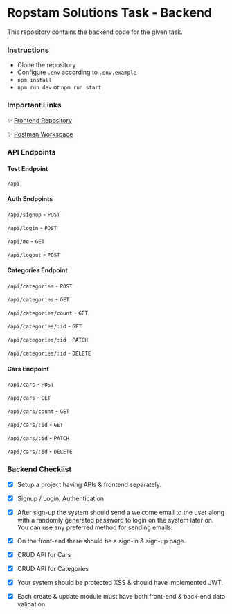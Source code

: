 # Ropstam Solutions Task - Backend

This repository contains the backend code for the given task.

### Instructions

- Clone the repository
- Configure `.env` according to `.env.example`
- `npm install`
- `npm run dev` or `npm run start`

### Important Links

✨ [Frontend Repository](https://github.com/mhm13dev/ropstam-frontend)

✨ [Postman Workspace](https://www.postman.com/dark-sunset-507082/workspace/ropstam-solutions)

### API Endpoints

#### Test Endpoint

`/api`

#### Auth Endpoints

`/api/signup` - `POST`

`/api/login` - `POST`

`/api/me` - `GET`

`/api/logout` - `POST`

#### Categories Endpoint

`/api/categories` - `POST`

`/api/categories` - `GET`

`/api/categories/count` - `GET`

`/api/categories/:id` - `GET`

`/api/categories/:id` - `PATCH`

`/api/categories/:id` - `DELETE`

#### Cars Endpoint

`/api/cars` - `POST`

`/api/cars` - `GET`

`/api/cars/count` - `GET`

`/api/cars/:id` - `GET`

`/api/cars/:id` - `PATCH`

`/api/cars/:id` - `DELETE`

### Backend Checklist

- [x] Setup a project having APIs & frontend separately.

- [x] Signup / Login, Authentication

- [x] After sign-up the system should send a welcome email to the user along with a randomly generated password to login on the system later on. You can use any preferred method for sending emails.

- [x] On the front-end there should be a sign-in & sign-up page.

- [x] CRUD API for Cars

- [x] CRUD API for Categories

- [x] Your system should be protected XSS & should have implemented JWT.

- [x] Each create & update module must have both front-end & back-end data validation.
